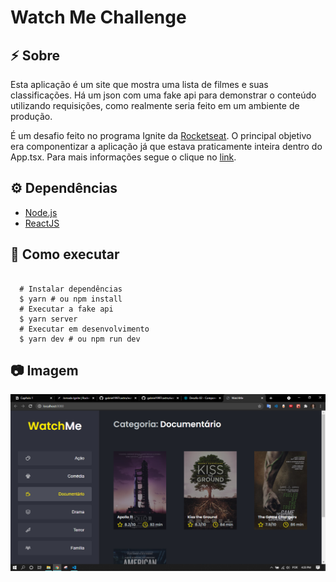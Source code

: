 # Watch Me Challenge

## :zap: Sobre
Esta aplicação é um site que mostra uma lista de filmes e suas classificações. Há um json com uma fake api para demonstrar o conteúdo utilizando requisições, como realmente seria feito em um ambiente de produção.

É um desafio feito no programa Ignite da [Rocketseat](https://rocketseat.com.br/). O principal objetivo era componentizar a aplicação já que estava praticamente inteira dentro do App.tsx. Para mais informações segue o clique no [link](https://www.notion.so/Desafio-02-Componentizando-a-aplica-o-b9f0f025c95b437699d0c3115f55b0f1).

## :gear: Dependências
-  [Node.js](https://nodejs.org/en/)
-  [ReactJS](https://reactjs.org/)

## :rocket: Como executar

<pre><code>
  # Instalar dependências
  $ yarn # ou npm install
  # Executar a fake api
  $ yarn server
  # Executar em desenvolvimento
  $ yarn dev # ou npm run dev
</code></pre>

## :camera: Imagem
<p align="center">
  <img src="./doc/watch-me.png" alt="Watch me"  width="900"/>
</p>
